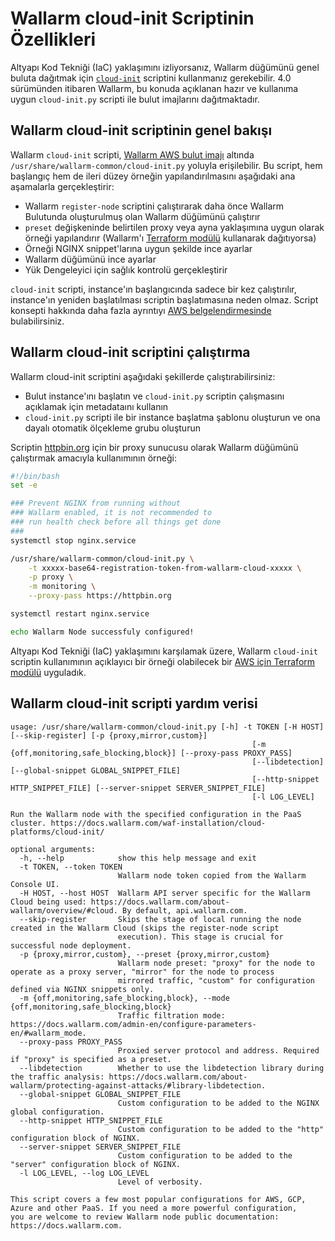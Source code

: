 # Wallarm cloud-init Scriptinin Özellikleri

Altyapı Kod Tekniği (IaC) yaklaşımını izliyorsanız, Wallarm düğümünü genel buluta dağıtmak için [`cloud-init`](https://cloudinit.readthedocs.io/en/latest/index.html) scriptini kullanmanız gerekebilir. 4.0 sürümünden itibaren Wallarm, bu konuda açıklanan hazır ve kullanıma uygun `cloud-init.py` scripti ile bulut imajlarını dağıtmaktadır.

## Wallarm cloud-init scriptinin genel bakışı

Wallarm `cloud-init` scripti, [Wallarm AWS bulut imajı](https://aws.amazon.com/marketplace/pp/prodview-5rl4dgi4wvbfe) altında `/usr/share/wallarm-common/cloud-init.py` yoluyla erişilebilir. Bu script, hem başlangıç hem de ileri düzey örneğin yapılandırılmasını aşağıdaki ana aşamalarla gerçekleştirir:

* Wallarm `register-node` scriptini çalıştırarak daha önce Wallarm Bulutunda oluşturulmuş olan Wallarm düğümünü çalıştırır
* `preset` değişkeninde belirtilen proxy veya ayna yaklaşımına uygun olarak örneği yapılandırır (Wallarm'ı [Terraform modülü](aws/terraform-module/overview.md) kullanarak dağıtıyorsa)
* Örneği NGINX snippet'larına uygun şekilde ince ayarlar
* Wallarm düğümünü ince ayarlar
* Yük Dengeleyici için sağlık kontrolü gerçekleştirir

`cloud-init` scripti, instance'ın başlangıcında sadece bir kez çalıştırılır, instance'ın yeniden başlatılması scriptin başlatımasına neden olmaz.  Script konsepti hakkında daha fazla ayrıntıyı [AWS belgelendirmesinde](https://docs.aws.amazon.com/AWSEC2/latest/UserGuide/user-data.html) bulabilirsiniz.

## Wallarm cloud-init scriptini çalıştırma

Wallarm cloud-init scriptini aşağıdaki şekillerde çalıştırabilirsiniz:

* Bulut instance'ını başlatın ve `cloud-init.py` scriptin çalışmasını açıklamak için metadataını kullanın
* `cloud-init.py` scripti ile bir instance başlatma şablonu oluşturun ve ona dayalı otomatik ölçekleme grubu oluşturun

Scriptin [httpbin.org](https://httpbin.org) için bir proxy sunucusu olarak Wallarm düğümünü çalıştırmak amacıyla kullanımının örneği:

```bash
#!/bin/bash
set -e

### Prevent NGINX from running without
### Wallarm enabled, it is not recommended to
### run health check before all things get done
###
systemctl stop nginx.service

/usr/share/wallarm-common/cloud-init.py \
    -t xxxxx-base64-registration-token-from-wallarm-cloud-xxxxx \
    -p proxy \
    -m monitoring \
    --proxy-pass https://httpbin.org

systemctl restart nginx.service

echo Wallarm Node successfuly configured!
```

Altyapı Kod Tekniği (IaC) yaklaşımını karşılamak üzere, Wallarm `cloud-init` scriptin kullanımının açıklayıcı bir örneği olabilecek bir [AWS için Terraform modülü](aws/terraform-module/overview.md) uyguladık.

## Wallarm cloud-init scripti yardım verisi

```plain
usage: /usr/share/wallarm-common/cloud-init.py [-h] -t TOKEN [-H HOST] [--skip-register] [-p {proxy,mirror,custom}]
                                                      [-m {off,monitoring,safe_blocking,block}] [--proxy-pass PROXY_PASS]
                                                      [--libdetection] [--global-snippet GLOBAL_SNIPPET_FILE]
                                                      [--http-snippet HTTP_SNIPPET_FILE] [--server-snippet SERVER_SNIPPET_FILE]
                                                      [-l LOG_LEVEL]

Run the Wallarm node with the specified configuration in the PaaS cluster. https://docs.wallarm.com/waf-installation/cloud-
platforms/cloud-init/

optional arguments:
  -h, --help            show this help message and exit
  -t TOKEN, --token TOKEN
                        Wallarm node token copied from the Wallarm Console UI.
  -H HOST, --host HOST  Wallarm API server specific for the Wallarm Cloud being used: https://docs.wallarm.com/about-wallarm/overview/#cloud. By default, api.wallarm.com.
  --skip-register       Skips the stage of local running the node created in the Wallarm Cloud (skips the register-node script
                        execution). This stage is crucial for successful node deployment.
  -p {proxy,mirror,custom}, --preset {proxy,mirror,custom}
                        Wallarm node preset: "proxy" for the node to operate as a proxy server, "mirror" for the node to process
                        mirrored traffic, "custom" for configuration defined via NGINX snippets only.
  -m {off,monitoring,safe_blocking,block}, --mode {off,monitoring,safe_blocking,block}
                        Traffic filtration mode: https://docs.wallarm.com/admin-en/configure-parameters-en/#wallarm_mode.
  --proxy-pass PROXY_PASS
                        Proxied server protocol and address. Required if "proxy" is specified as a preset.
  --libdetection        Whether to use the libdetection library during the traffic analysis: https://docs.wallarm.com/about-wallarm/protecting-against-attacks/#library-libdetection.
  --global-snippet GLOBAL_SNIPPET_FILE
                        Custom configuration to be added to the NGINX global configuration.
  --http-snippet HTTP_SNIPPET_FILE
                        Custom configuration to be added to the "http" configuration block of NGINX.
  --server-snippet SERVER_SNIPPET_FILE
                        Custom configuration to be added to the "server" configuration block of NGINX.
  -l LOG_LEVEL, --log LOG_LEVEL
                        Level of verbosity.

This script covers a few most popular configurations for AWS, GCP, Azure and other PaaS. If you need a more powerful configuration,
you are welcome to review Wallarm node public documentation: https://docs.wallarm.com.
```
